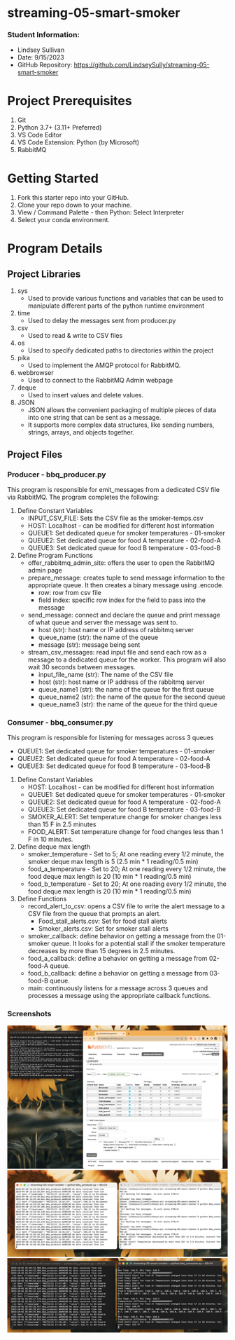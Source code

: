# streaming-05-smart-smoker
### Student Information:
- Lindsey Sullivan
- Date: 9/15/2023
- GitHub Repository: https://github.com/LindseySully/streaming-05-smart-smoker

# Project Prerequisites
1. Git
1. Python 3.7+ (3.11+ Preferred)
1. VS Code Editor
1. VS Code Extension: Python (by Microsoft)
1. RabbitMQ

# Getting Started
1. Fork this starter repo into your GitHub.
1. Clone your repo down to your machine.
1. View / Command Palette - then Python: Select Interpreter
1. Select your conda environment. 

# Program Details

## Project Libraries
1. sys
    - Used to provide various functions and variables that can be used to manipulate different parts of the python runtime environment
1. time
    - Used to delay the messages sent from producer.py
1. csv
    - Used to read & write to CSV files
1. os
    - Used to specify dedicated paths to directories within the project
1. pika
    - Used to implement the AMQP protocol for RabbitMQ.
1. webbrowser
    - Used to connect to the RabbitMQ Admin webpage
1. deque
    - Used to insert values and delete values.
1. JSON
    - JSON allows the convenient packaging of multiple pieces of data into one string that can be sent as a message.
    - It supports more complex data structures, like sending numbers, strings, arrays, and objects together.

## Project Files

### Producer - bbq_producer.py
This program is responsible for emit_messages from a dedicated CSV file via RabbitMQ. The program completes the following:
1. Define Constant Variables
    - INPUT_CSV_FILE: Sets the CSV file as the smoker-temps.csv
    - HOST: Localhost - can be modified for different host information
    - QUEUE1: Set dedicated queue for smoker temperatures - 01-smoker
    - QUEUE2: Set dedicated queue for food A temperature - 02-food-A
    - QUEUE3: Set dedicated queue for food B temperature - 03-food-B
1. Define Program Functions
    - offer_rabbitmq_admin_site: offers the user to open the RabbitMQ admin page
    - prepare_message: creates tuple to send message information to the appropriate queue. It then creates a binary message using .encode.
        - row: row from csv file
        - field index: specific row index for the field to pass into the message
    - send_message: connect and declare the queue and print message of what queue and server the message was sent to.
        - host (str): host name or IP address of rabbitmq server
        - queue_name (str): the name of the queue
        - message (str): message being sent
    - stream_csv_messages: read input file and send each row as a message to a dedicated queue for the worker. This program will also wait 30 seconds between messages.
        - input_file_name (str): The name of the CSV file
        - host (str): host name or IP address of the rabbitmq server
        - queue_name1 (str): the name of the queue for the first queue
        - queue_name2 (str): the name of the queue for the second queue
        - queue_name3 (str): the name of the queue for the third queue

### Consumer - bbq_consumer.py
This program is responsible for listening for messages across 3 queues
- QUEUE1: Set dedicated queue for smoker temperatures - 01-smoker
- QUEUE2: Set dedicated queue for food A temperature - 02-food-A
- QUEUE3: Set dedicated queue for food B temperature - 03-food-B

1. Define Constant Variables
    - HOST: Localhost - can be modified for different host information
    - QUEUE1: Set dedicated queue for smoker temperatures - 01-smoker
    - QUEUE2: Set dedicated queue for food A temperature - 02-food-A
    - QUEUE3: Set dedicated queue for food B temperature - 03-food-B
    - SMOKER_ALERT: Set temperature change for smoker changes less than 15 F in 2.5 minutes
    - FOOD_ALERT: Set temperature change for food changes less than 1 F in 10 minutes.
1. Define deque max length
    - smoker_temperature - Set to 5; At one reading every 1/2 minute, the smoker deque max length is 5 (2.5 min * 1 reading/0.5 min)
    - food_a_temperature - Set to 20; At one reading every 1/2 minute, the food deque max length is 20 (10 min * 1 reading/0.5 min) 
    - food_b_temperature - Set to 20; At one reading every 1/2 minute, the food deque max length is 20 (10 min * 1 reading/0.5 min) 
1. Define Functions
    - record_alert_to_csv: opens a CSV file to write the alert message to a CSV file from the queue that prompts an alert.
        - Food_stall_alerts.csv: Set for food stall alerts
        - Smoker_alerts.csv: Set for smoker stall alerts
    - smoker_callback: define behavior on getting a message from the 01-smoker queue. It looks for a potential stall if the smoker temperature decreases by more than 15 degrees in 2.5 minutes.
    - food_a_callback: define a behavior on getting a message from 02-food-A queue.
    - food_b_callback: define a behavior on getting a message from 03-food-B queue.
    - main: continuously listens for a message across 3 queues and processes a message using the appropriate callback functions.

### Screenshots
![Alt text](Screenshots/bbq_producer-terminal-rabbitmq.png)
![Alt text](<Screenshots/Smoker Alert.png>)
![Alt text](<Screenshots/Food Stall Alerts.png>)